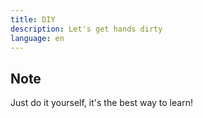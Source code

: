 ```yaml
---
title: DIY
description: Let's get hands dirty
language: en
---
```


## Note

Just do it yourself, it's the best way to learn!
